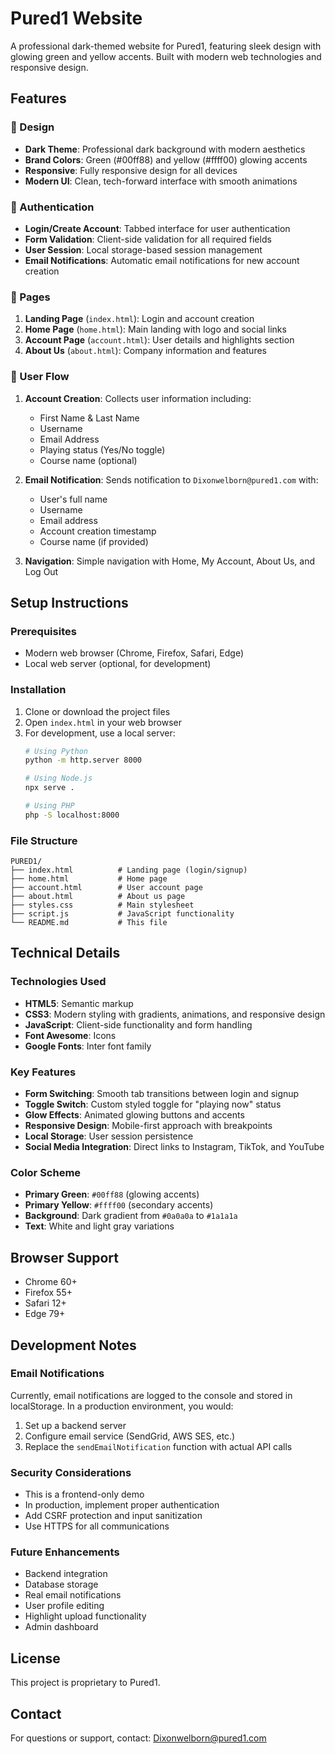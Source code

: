 # Pured1 Website

A professional dark-themed website for Pured1, featuring sleek design with glowing green and yellow accents. Built with modern web technologies and responsive design.

## Features

### 🎨 Design
- **Dark Theme**: Professional dark background with modern aesthetics
- **Brand Colors**: Green (#00ff88) and yellow (#ffff00) glowing accents
- **Responsive**: Fully responsive design for all devices
- **Modern UI**: Clean, tech-forward interface with smooth animations

### 🔐 Authentication
- **Login/Create Account**: Tabbed interface for user authentication
- **Form Validation**: Client-side validation for all required fields
- **User Session**: Local storage-based session management
- **Email Notifications**: Automatic email notifications for new account creation

### 📱 Pages
1. **Landing Page** (`index.html`): Login and account creation
2. **Home Page** (`home.html`): Main landing with logo and social links
3. **Account Page** (`account.html`): User details and highlights section
4. **About Us** (`about.html`): Company information and features

### 🎯 User Flow
1. **Account Creation**: Collects user information including:
   - First Name & Last Name
   - Username
   - Email Address
   - Playing status (Yes/No toggle)
   - Course name (optional)

2. **Email Notification**: Sends notification to `Dixonwelborn@pured1.com` with:
   - User's full name
   - Username
   - Email address
   - Account creation timestamp
   - Course name (if provided)

3. **Navigation**: Simple navigation with Home, My Account, About Us, and Log Out

## Setup Instructions

### Prerequisites
- Modern web browser (Chrome, Firefox, Safari, Edge)
- Local web server (optional, for development)

### Installation
1. Clone or download the project files
2. Open `index.html` in your web browser
3. For development, use a local server:
   ```bash
   # Using Python
   python -m http.server 8000
   
   # Using Node.js
   npx serve .
   
   # Using PHP
   php -S localhost:8000
   ```

### File Structure
```
PURED1/
├── index.html          # Landing page (login/signup)
├── home.html           # Home page
├── account.html        # User account page
├── about.html          # About us page
├── styles.css          # Main stylesheet
├── script.js           # JavaScript functionality
└── README.md           # This file
```

## Technical Details

### Technologies Used
- **HTML5**: Semantic markup
- **CSS3**: Modern styling with gradients, animations, and responsive design
- **JavaScript**: Client-side functionality and form handling
- **Font Awesome**: Icons
- **Google Fonts**: Inter font family

### Key Features
- **Form Switching**: Smooth tab transitions between login and signup
- **Toggle Switch**: Custom styled toggle for "playing now" status
- **Glow Effects**: Animated glowing buttons and accents
- **Responsive Design**: Mobile-first approach with breakpoints
- **Local Storage**: User session persistence
- **Social Media Integration**: Direct links to Instagram, TikTok, and YouTube

### Color Scheme
- **Primary Green**: `#00ff88` (glowing accents)
- **Primary Yellow**: `#ffff00` (secondary accents)
- **Background**: Dark gradient from `#0a0a0a` to `#1a1a1a`
- **Text**: White and light gray variations

## Browser Support
- Chrome 60+
- Firefox 55+
- Safari 12+
- Edge 79+

## Development Notes

### Email Notifications
Currently, email notifications are logged to the console and stored in localStorage. In a production environment, you would:
1. Set up a backend server
2. Configure email service (SendGrid, AWS SES, etc.)
3. Replace the `sendEmailNotification` function with actual API calls

### Security Considerations
- This is a frontend-only demo
- In production, implement proper authentication
- Add CSRF protection and input sanitization
- Use HTTPS for all communications

### Future Enhancements
- Backend integration
- Database storage
- Real email notifications
- User profile editing
- Highlight upload functionality
- Admin dashboard

## License
This project is proprietary to Pured1.

## Contact
For questions or support, contact: Dixonwelborn@pured1.com
